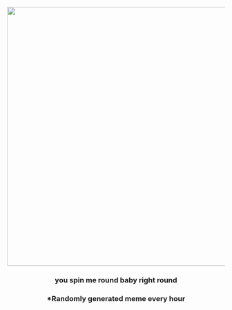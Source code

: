 <p align="center">
        <img src="https://i.redd.it/xvjrtq1yf3491.gif" width="600" height="600">
        </p>
        <h3 align="center">you spin me round baby right round</h3>
        <h3 align="center">*Randomly generated meme every hour</h3>
    